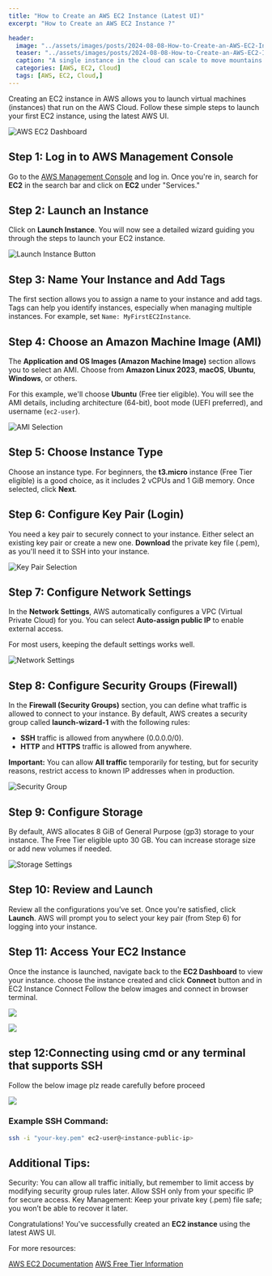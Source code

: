 ```yaml
---
title: "How to Create an AWS EC2 Instance (Latest UI)"
excerpt: "How to Create an AWS EC2 Instance ?"

header:
  image: "../assets/images/posts/2024-08-08-How-to-Create-an-AWS-EC2-Instance/cover.jpg"
  teaser: "../assets/images/posts/2024-08-08-How-to-Create-an-AWS-EC2-Instance/cover.jpg"
  caption: "A single instance in the cloud can scale to move mountains. — Abdul Rahman"
  categories: [AWS, EC2, Cloud]
  tags: [AWS, EC2, Cloud,]
---
```


Creating an EC2 instance in AWS allows you to launch virtual machines (instances) that run on the AWS Cloud. Follow these simple steps to launch your first EC2 instance, using the latest AWS UI.

![AWS EC2 Dashboard](../assets/images/posts/2024-08-08-How-to-Create-an-AWS-EC2-Instance/1.jpg)

## Step 1: Log in to AWS Management Console

Go to the [AWS Management Console](https://aws.amazon.com/console/) and log in. Once you're in, search for **EC2** in the search bar and click on **EC2** under "Services."

## Step 2: Launch an Instance

Click on **Launch Instance**. You will now see a detailed wizard guiding you through the steps to launch your EC2 instance.

![Launch Instance Button](../assets/images/posts/2024-08-08-How-to-Create-an-AWS-EC2-Instance/2.jpg)

## Step 3: Name Your Instance and Add Tags

The first section allows you to assign a name to your instance and add tags. Tags can help you identify instances, especially when managing multiple instances. For example, set `Name: MyFirstEC2Instance`.

## Step 4: Choose an Amazon Machine Image (AMI)

The **Application and OS Images (Amazon Machine Image)** section allows you to select an AMI. Choose from **Amazon Linux 2023**, **macOS**, **Ubuntu**, **Windows**, or others.

For this example, we'll choose **Ubuntu** (Free tier eligible). You will see the AMI details, including architecture (64-bit), boot mode (UEFI preferred), and username (`ec2-user`).

![AMI Selection](../assets/images/posts/2024-08-08-How-to-Create-an-AWS-EC2-Instance/3.jpg)

## Step 5: Choose Instance Type

Choose an instance type. For beginners, the **t3.micro** instance (Free Tier eligible) is a good choice, as it includes 2 vCPUs and 1 GiB memory. Once selected, click **Next**.

## Step 6: Configure Key Pair (Login)

You need a key pair to securely connect to your instance. Either select an existing key pair or create a new one. **Download** the private key file (.pem), as you'll need it to SSH into your instance.

![Key Pair Selection](../assets/images/posts/2024-08-08-How-to-Create-an-AWS-EC2-Instance/4.jpg)

## Step 7: Configure Network Settings

In the **Network Settings**, AWS automatically configures a VPC (Virtual Private Cloud) for you. You can select **Auto-assign public IP** to enable external access.

For most users, keeping the default settings works well.

![Network Settings](../assets/images/posts/2024-08-08-How-to-Create-an-AWS-EC2-Instance/5.jpg)

## Step 8: Configure Security Groups (Firewall)

In the **Firewall (Security Groups)** section, you can define what traffic is allowed to connect to your instance. By default, AWS creates a security group called **launch-wizard-1** with the following rules:

- **SSH** traffic is allowed from anywhere (0.0.0.0/0).
- **HTTP** and **HTTPS** traffic is allowed from anywhere.

**Important:** You can allow **All traffic** temporarily for testing, but for security reasons, restrict access to known IP addresses when in production.

![Security Group](../assets/images/posts/2024-08-08-How-to-Create-an-AWS-EC2-Instance/6.jpg)
## Step 9: Configure Storage

By default, AWS allocates 8 GiB of General Purpose (gp3) storage to your instance. The Free Tier eligible upto 30 GB. You can increase storage size or add new volumes if needed.

![Storage Settings](../assets/images/posts/2024-08-08-How-to-Create-an-AWS-EC2-Instance/7.jpg)
## Step 10: Review and Launch

Review all the configurations you’ve set. Once you're satisfied, click **Launch**. AWS will prompt you to select your key pair (from Step 6) for logging into your instance.

## Step 11: Access Your EC2 Instance

Once the instance is launched, navigate back to the **EC2 Dashboard** to view your instance. choose the instance created and click **Connect** button and in EC2 Instance Connect Follow the below images and connect in browser terminal.

![](../assets/images/posts/2024-08-08-How-to-Create-an-AWS-EC2-Instance/8.jpg)

![](../assets/images/posts/2024-08-08-How-to-Create-an-AWS-EC2-Instance/9.jpg)
## step 12:Connecting using cmd or any terminal that supports SSH
Follow the below image plz reade carefully before proceed

![](../assets/images/posts/2024-08-08-How-to-Create-an-AWS-EC2-Instance/10.jpg)


### Example SSH Command:

```bash
ssh -i "your-key.pem" ec2-user@<instance-public-ip>

```

## Additional Tips:
Security: You can allow all traffic initially, but remember to limit access by modifying security group rules later. Allow SSH only from your specific IP for secure access.
Key Management: Keep your private key (.pem) file safe; you won’t be able to recover it later.

Congratulations! You've successfully created an **EC2 instance** using the latest AWS UI.

For more resources:

[AWS EC2 Documentation](https://docs.aws.amazon.com/ec2/)
[AWS Free Tier Information](https://aws.amazon.com/free/?all-free-tier.sort-by=item.additionalFields.SortRank&all-free-tier.sort-order=asc&awsf.Free%20Tier%20Types=*all&awsf.Free%20Tier%20Categories=*all)

